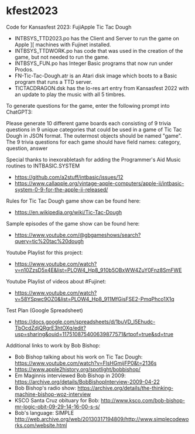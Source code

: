 # kfest2023
Code for Kansasfest 2023: FujiApple Tic Tac Dough

- INTBSYS_TTD2023.po has the Client and Server to run the game on Apple ][ machines with Fujinet installed.
- INTBSYS_TTDWORK.po has code that was used in the creation of the game, but not needed to run the game.
- INTBSYS_FUN.po has Integer Basic programs that now run under Prodos.
- FN-Tic-Tac-Dough.atr is an Atari disk image which boots to a Basic program that runs a TTD server.
- TICTACDRAGON.dsk has the lo-res art entry from Kansasfest 2022 with an update to play the music with all 5 timbres.

To generate questions for the game, enter the following prompt into ChatGPT3:

Please generate 10 different game boards each consisting of 9 trivia questions in 9 unique categories that could be used in a game of Tic Tac Dough in JSON format.  The outermost objects should be named "game".  The 9 trivia questions for each game should have field names: category, question, answer

Special thanks to inexorabletash for adding the Programmer's Aid Music routines to INTBASIC.SYSTEM
- https://github.com/a2stuff/intbasic/issues/12
- https://www.callapple.org/vintage-apple-computers/apple-ii/intbasic-system-0-9-for-the-apple-ii-released/

Rules for Tic Tac Dough game show can be found here:
- https://en.wikipedia.org/wiki/Tic-Tac-Dough

Sample episodes of the game show can be found here:
- https://www.youtube.com/@gbgameshows/search?query=tic%20tac%20dough

Youtube Playlist for this project:
- https://www.youtube.com/watch?v=n10ZzsD5x4E&list=PLOW4_Hp8_910b5OBxWW4ZuY0Fnz8SmFWE

Youtube Playlist of videos about #Fujinet:
- https://www.youtube.com/watch?v=58YSpwc9OZ0&list=PLOW4_Hp8_911MfGisFSE2-PmqPhco1X1q

Test Plan (Google Spreadsheet)
- https://docs.google.com/spreadsheets/d/1buVD_l5Ehudc-TbOcdZdjQRgrE3htOXg/edit?usp=sharing&ouid=117510875400639877571&rtpof=true&sd=true

Additional links to work by Bob Bishop:
- Bob Bishop talking about his work on Tic Tac Dough: https://www.youtube.com/watch?v=FlsHGmijFP0&t=2136s
- https://www.apple2history.org/spotlight/bobbishop/
- Em Maginnis interviewed Bob Bishop in 2009: https://archive.org/details/BobBishopInterview-2009-04-22
- Bob Bishop's radio show: https://archive.org/details/the-thinking-machine-bishop-woz-interview
- KSCO Santa Cruz obituary for Bob: http://www.ksco.com/bob-bishop-mr-logic-obit-09-29-14-16-00-s-s/
- Bob's language: SIMPLE http://web.archive.org/web/20130317194809/http://www.simplecodeworks.com/website.html
  
